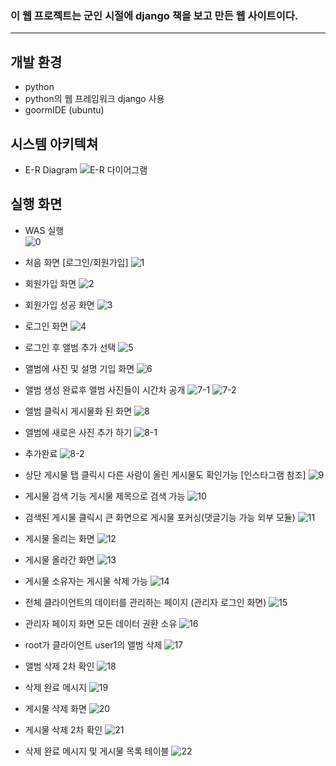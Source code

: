 ### 이 웹 프로젝트는 군인 시절에 django 책을 보고 만든 웹 사이트이다.
---
## 개발 환경
- python
- python의 웹 프레임워크 django 사용
- goormIDE (ubuntu)

## 시스템 아키텍쳐
- E-R Diagram ![E-R 다이어그램](https://github.com/hanmin0512/soldier_django_blog/assets/37041208/a9ec1a2a-5894-4c70-9942-9bc24e459738)


## 실행 화면 
- WAS 실행 <br> ![0](https://github.com/hanmin0512/soldier_django_blog/assets/37041208/b8c770b8-de6c-4b5a-9e62-8694a1d6f8fd)

- 처음 화면 [로그인/회원가입] ![1](https://github.com/hanmin0512/soldier_django_blog/assets/37041208/c26b8552-00f7-4679-9832-df4e808900af)

- 회원가입 화면 ![2](https://github.com/hanmin0512/soldier_django_blog/assets/37041208/e4bf4410-59b5-45fe-ab0c-32ee478f8c43)

- 회원가입 성공 화면 ![3](https://github.com/hanmin0512/soldier_django_blog/assets/37041208/edfbe000-be54-4f9c-8608-9301205e6e19)

- 로그인 화면 ![4](https://github.com/hanmin0512/soldier_django_blog/assets/37041208/27e27416-5862-4438-bea3-c4dd3c83b007)

- 로그인 후 앨범 추가 선택 ![5](https://github.com/hanmin0512/soldier_django_blog/assets/37041208/6a84b3e0-d937-4c8f-9458-4f0564116387)

- 앨범에 사진 및 설명 기입 화면 ![6](https://github.com/hanmin0512/soldier_django_blog/assets/37041208/2f70da00-628d-44d9-80cc-c8ebe996f049)

- 앨범 생성 완료후 앨범 사진들이 시간차 공개 
![7-1](https://github.com/hanmin0512/soldier_django_blog/assets/37041208/4bd46366-279c-4116-bee9-d8c08e01fd4a)
![7-2](https://github.com/hanmin0512/soldier_django_blog/assets/37041208/28157a6f-c0d5-4024-8158-bfa5d96953a3)

- 앨범 클릭시 게시물화 된 화면 ![8](https://github.com/hanmin0512/soldier_django_blog/assets/37041208/2e925c48-d4b2-48ec-bfce-284a7db0190b)

- 앨범에 새로은 사진 추가 하기
![8-1](https://github.com/hanmin0512/soldier_django_blog/assets/37041208/6dd8fbe8-a9ed-4e05-91d7-9f9e33f921d8)

- 추가완료
![8-2](https://github.com/hanmin0512/soldier_django_blog/assets/37041208/55397718-1494-4825-9e2b-869385073b8f)


- 상단 게시물 탭 클릭시 다른 사람이 올린 게시물도 확인가능 [인스타그램 참조]
![9](https://github.com/hanmin0512/soldier_django_blog/assets/37041208/f4fe24d8-83a7-418f-ae3d-11a4f0e354e3)

- 게시물 검색 기능 게시물 제목으로 검색 가능
![10](https://github.com/hanmin0512/soldier_django_blog/assets/37041208/deff8b4b-105c-46f4-9554-c71a7cf3f2cf)

- 검색된 게시물 클릭시 큰 화면으로 게시물 포커싱(댓글기능 가능 외부 모듈)
![11](https://github.com/hanmin0512/soldier_django_blog/assets/37041208/ada2ba71-1b4f-4ed0-8978-fd4ddc48e9f1)

- 게시물 올리는 화면
![12](https://github.com/hanmin0512/soldier_django_blog/assets/37041208/86eedebd-0595-48e2-b2e5-39a4c05dd8aa)

- 게시물 올라간 화면
![13](https://github.com/hanmin0512/soldier_django_blog/assets/37041208/24960c52-eec1-43b5-9545-750e25fc4329)


- 게시물 소유자는 게시물 삭제 가능
![14](https://github.com/hanmin0512/soldier_django_blog/assets/37041208/09757e1a-ccf8-44c4-b506-f9b460958c77)

- 전체 클라이언트의 데이터를 관리하는 페이지 (관리자 로그인 화면)
![15](https://github.com/hanmin0512/soldier_django_blog/assets/37041208/0b436751-ad09-44ad-a593-c80ff69b6b7c)

- 관리자 페이지 화면 모든 데이터 권환 소유
![16](https://github.com/hanmin0512/soldier_django_blog/assets/37041208/3ece0b5f-ee3e-4cf6-a9ea-87095223a426)

- root가 클라이언트 user1의 앨범 삭제
![17](https://github.com/hanmin0512/soldier_django_blog/assets/37041208/4864f53f-71f8-492e-a019-3e0cd7a37dbc)

- 앨범 삭제 2차 확인
![18](https://github.com/hanmin0512/soldier_django_blog/assets/37041208/1f37d8f9-987a-4b7d-8343-9977ebf45ed2)

- 삭제 완료 메시지
![19](https://github.com/hanmin0512/soldier_django_blog/assets/37041208/225f6e28-2e66-4b1b-a928-03dea32009ff)

- 게시물 삭제 화면
![20](https://github.com/hanmin0512/soldier_django_blog/assets/37041208/6bb5b56a-6528-40de-99ef-bdeb292c5360)

- 게시물 삭제 2차 확인
![21](https://github.com/hanmin0512/soldier_django_blog/assets/37041208/b30344d9-3dcb-4e32-bdac-4c8e7b3206c2)


- 삭제 완료 메시지 및 게시물 목록 테이블
![22](https://github.com/hanmin0512/soldier_django_blog/assets/37041208/4b9eacdb-9308-441a-a184-3b8b8d5ba750)


